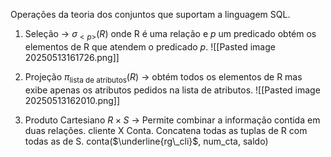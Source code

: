 Operações da teoria dos conjuntos que suportam a linguagem SQL.

1. Seleção -> $\sigma_{<p>}(R)$
onde R é uma relação e $p$ um predicado 
obtém os elementos de R que atendem o predicado $p$.
![[Pasted image 20250513161726.png]]

2. Projeção $\pi_{\text{lista de atributos}}(R)$ -> obtém todos os elementos de R mas exibe apenas os atributos pedidos na lista de atributos.
![[Pasted image 20250513162010.png]]
3. Produto Cartesiano  $R \times S$ -> Permite combinar a informação contida em duas relações. 
cliente X Conta. Concatena todas as tuplas de R com todas as de S.
conta($\underline{rg\_cli}$, num_cta, saldo)
